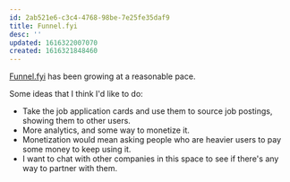 ```yaml
---
id: 2ab521e6-c3c4-4768-98be-7e25fe35daf9
title: Funnel.fyi
desc: ''
updated: 1616322007070
created: 1616321848460
---
```


[Funnel.fyi](https://funnel.fyi) has been growing at a reasonable pace.

Some ideas that I think I'd like to do:

* Take the job application cards and use them to source job postings, showing them to other users.
* More analytics, and some way to monetize it.
* Monetization would mean asking people who are heavier users to pay some money to keep using it.
* I want to chat with other companies in this space to see if there's any way to partner with them.
